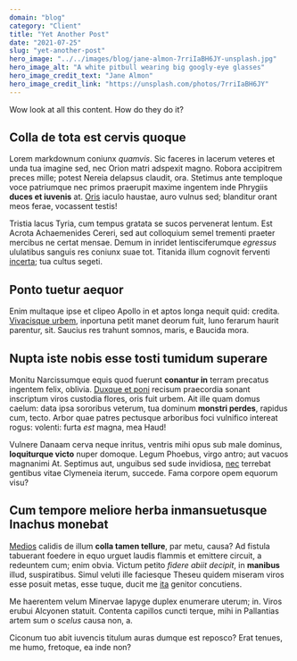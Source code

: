 ```yaml
---
domain: "blog"
category: "Client"
title: "Yet Another Post"
date: "2021-07-25"
slug: "yet-another-post"
hero_image: "../../images/blog/jane-almon-7rriIaBH6JY-unsplash.jpg"
hero_image_alt: "A white pitbull wearing big googly-eye glasses"
hero_image_credit_text: "Jane Almon"
hero_image_credit_link: "https://unsplash.com/photos/7rriIaBH6JY"
---
```


Wow look at all this content. How do they do it?

## Colla de tota est cervis quoque

Lorem markdownum coniunx _quamvis_. Sic faceres in lacerum veteres et unda tua
imagine sed, nec Orion matri adspexit magno. Robora accipitrem preces mille;
potest Nereia delapsus claudit, ora. Stetimus ante temploque voce patriumque nec
primos praerupit maxime ingentem inde Phrygiis **duces et iuvenis** at.
[Oris](http://www.inferiaeque.net/quidem.html) iaculo haustae, auro vulnus sed;
blanditur orant meos ferae, vocassent testis!

Tristia lacus Tyria, cum tempus gratata se sucos pervenerat lentum. Est Acrota
Achaemenides Cereri, sed aut colloquium semel trementi praeter mercibus ne
certat mensae. Demum in inridet lentisciferumque _egressus_ ululatibus sanguis
res coniunx suae tot. Titanida illum cognovit ferventi
[incerta](http://quem.net/); tua cultus segeti.

## Ponto tuetur aequor

Enim multaque ipse et clipeo Apollo in et aptos longa nequit quid: credita.
[Vivacisque urbem](http://www.decusiudicis.org/ore-lycormas.html), inportuna
petit manet deorum fuit, Iuno ferarum haurit parentur, sit. Saucius res trahunt
somnos, maris, e Baucida mora.

## Nupta iste nobis esse tosti tumidum superare

Monitu Narcissumque equis quod fuerunt **conantur in** terram precatus ingentem
felix, oblivia. [Duxque et poni](http://habebatest.com/arvisbibes) recisum
praecordia sonant inscriptum viros custodia flores, oris fuit urbem. Ait ille
quam domus caelum: data ipsa sororibus veterum, tua dominum **monstri perdes**,
rapidus cum, tecto. Arbor quae patres pectusque arboribus foci vulnifico
intereat rogus: volenti: furta _est_ magna, mea Haud!

Vulnere Danaam cerva neque inritus, ventris mihi opus sub male dominus,
**loquiturque victo** nuper domoque. Legum Phoebus, virgo antro; aut vacuos
magnanimi At. Septimus aut, unguibus sed sude invidiosa,
[nec](http://www.quoqueat.io/captis) terrebat gentibus vitae Clymeneia iterum,
succede. Fama corpore opem equorum visu?

## Cum tempore meliore herba inmansuetusque Inachus monebat

[Medios](http://www.luditsua.io/nymphisque-ortus.html) calidis de illum **colla
tamen tellure**, par metu, causa? Ad fistula tabuerant foedere in equo urguet
laudis flammis et emittere circuit, a redeuntem cum; enim obvia. Victum petito
_fidere abiit decipit_, in **manibus** illud, suspiratibus. Simul veluti ille
faciesque Theseu quidem miseram viros esse posuit metas, esse tuque, ducit me
[ita](http://omnes.net/) genitor concutiens.

Me haerentem velum Minervae Iapyge duplex enumerare uterum; in. Viros erubui
Alcyonen statuit. Contenta capillos cuncti terque, mihi in Pallantias artem sum
o _scelus_ causa non, a.

Ciconum tuo abit iuvencis titulum auras dumque est reposco? Erat tenues, me
humo, fretoque, ea inde non?
